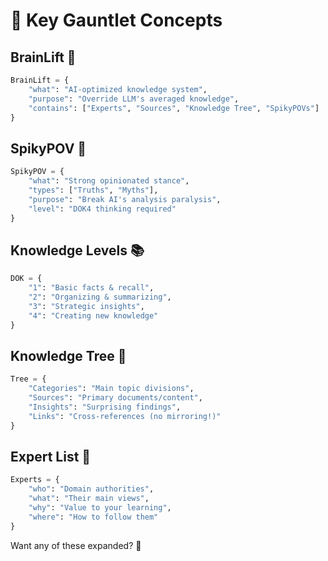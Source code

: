 # 🎯 Key Gauntlet Concepts

## BrainLift 🧠
```python
BrainLift = {
    "what": "AI-optimized knowledge system",
    "purpose": "Override LLM's averaged knowledge",
    "contains": ["Experts", "Sources", "Knowledge Tree", "SpikyPOVs"]
}
```

## SpikyPOV 📌
```python
SpikyPOV = {
    "what": "Strong opinionated stance",
    "types": ["Truths", "Myths"],
    "purpose": "Break AI's analysis paralysis",
    "level": "DOK4 thinking required"
}
```

## Knowledge Levels 📚
```python
DOK = {
    "1": "Basic facts & recall",
    "2": "Organizing & summarizing",
    "3": "Strategic insights",
    "4": "Creating new knowledge"
}
```

## Knowledge Tree 🌳
```python
Tree = {
    "Categories": "Main topic divisions",
    "Sources": "Primary documents/content",
    "Insights": "Surprising findings",
    "Links": "Cross-references (no mirroring!)"
}
```

## Expert List 👥
```python
Experts = {
    "who": "Domain authorities",
    "what": "Their main views",
    "why": "Value to your learning",
    "where": "How to follow them"
}
```

Want any of these expanded? 🤔
